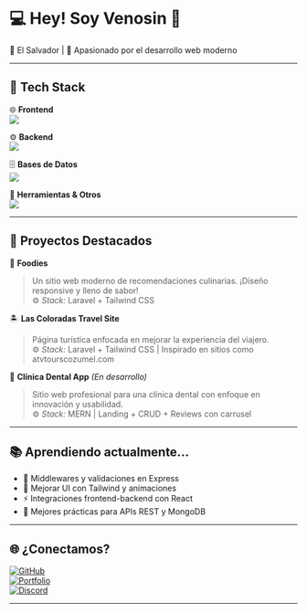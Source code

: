 # 💻 Hey! Soy Venosin 👋

📍 El Salvador | 🧠 Apasionado por el desarrollo web moderno

---

## 🚀 Tech Stack
<div align="left">

🌐 **Frontend**  
<img src="https://skillicons.dev/icons?i=react,vite,astro,html,css,tailwind" />

⚙️ **Backend**  
<img src="https://skillicons.dev/icons?i=nodejs,express,php,laravel" />

🗄️ **Bases de Datos**  
<img src="https://skillicons.dev/icons?i=mongodb,mysql" />

🧪 **Herramientas & Otros**  
<img src="https://skillicons.dev/icons?i=git,github,vscode,figma,postman" />

</div>

---

## 🌟 Proyectos Destacados

🧁 **Foodies**  
> Un sitio web moderno de recomendaciones culinarias. ¡Diseño responsive y lleno de sabor!  
> ⚙️ *Stack:* Laravel + Tailwind CSS

🏝️ **Las Coloradas Travel Site**  
> Página turística enfocada en mejorar la experiencia del viajero.  
> ⚙️ *Stack:* Laravel + Tailwind CSS | Inspirado en sitios como atvtourscozumel.com

🦷 **Clínica Dental App** *(En desarrollo)*  
> Sitio web profesional para una clínica dental con enfoque en innovación y usabilidad.  
> ⚙️ *Stack:* MERN | Landing + CRUD + Reviews con carrusel

---

## 📚 Aprendiendo actualmente...

- 🔧 Middlewares y validaciones en Express
- 🎨 Mejorar UI con Tailwind y animaciones
- ⚡ Integraciones frontend-backend con React
- 🧠 Mejores prácticas para APIs REST y MongoDB


---

## 🌐 ¿Conectamos?

[![GitHub](https://img.shields.io/badge/GitHub-%23121011.svg?style=for-the-badge&logo=github&logoColor=white)](https://github.com/tuusuario)  
[![Portfolio](https://img.shields.io/badge/Portafolio-Astro-blue?style=for-the-badge&logo=astro&logoColor=white)](https://tusitio.com)  
[![Discord](https://img.shields.io/badge/Discord-%237289DA.svg?style=for-the-badge&logo=discord&logoColor=white)](https://discordapp.com/users/tuusuario)

---


